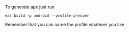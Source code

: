 
To generate apk just run

```
eas build -p android --profile preview
```

Remember that you can name the profile whatever you like